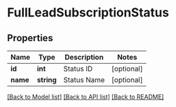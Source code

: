 # FullLeadSubscriptionStatus

## Properties
Name | Type | Description | Notes
------------ | ------------- | ------------- | -------------
**id** | **int** | Status ID | [optional] 
**name** | **string** | Status Name | [optional] 

[[Back to Model list]](../../README.md#documentation-for-models) [[Back to API list]](../../README.md#documentation-for-api-endpoints) [[Back to README]](../../README.md)

